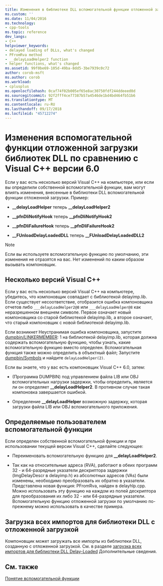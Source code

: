 ```yaml
---
title: Изменения в библиотеке DLL вспомогательной функции отложенной загрузки с Visual C++ 6.0 | Документация Майкрософт
ms.custom: ''
ms.date: 11/04/2016
ms.technology:
- cpp-tools
ms.topic: reference
dev_langs:
- C++
helpviewer_keywords:
- delayed loading of DLLs, what's changed
- PFromRva method
- __delayLoadHelper2 function
- helper functions, what's changed
ms.assetid: 99f0be69-105d-49ba-8dd5-3be7939c0c72
author: corob-msft
ms.author: corob
ms.workload:
- cplusplus
ms.openlocfilehash: 0caf74f02b005ef65e8ac30750fdf244ddeeed0d
ms.sourcegitcommit: 92f2fff4ce77387b57a4546de1bd4bd464fb51b6
ms.translationtype: MT
ms.contentlocale: ru-RU
ms.lasthandoff: 09/17/2018
ms.locfileid: "45712274"
---
```

# <a name="changes-in-the-dll-delayed-loading-helper-function-since-visual-c-60"></a>Изменения вспомогательной функции отложенной загрузки библиотек DLL по сравнению с Visual C++ версии 6.0

Если у вас есть несколько версий Visual C++ на компьютере, или если вы определили собственной вспомогательной функции, вам могут влиять изменения, внесенные в библиотеки DLL вспомогательной функции отложенной загрузки. Пример:

- **__delayLoadHelper** теперь **__delayLoadHelper2**

- **__pfnDliNotifyHook** теперь **__pfnDliNotifyHook2**

- **__pfnDliFailureHook** теперь **__pfnDliFailureHook2**

- **__FUnloadDelayLoadedDLL** теперь **__FUnloadDelayLoadedDLL2**

> [!NOTE]
>  Если вы используете вспомогательную функцию по умолчанию, эти изменения не отразятся на вас. Нет изменений по каким образом вызывать компоновщик.

## <a name="multiple-versions-of-visual-c"></a>Несколько версий Visual C++

Если у вас есть несколько версий Visual C++ на компьютере, убедитесь, что компоновщик совпадает с библиотекой delayimp.lib. Если существует несоответствие, отобразится ошибка компоновщика отчетов либо `___delayLoadHelper2@8` или `___delayLoadHelper@8` как неразрешенном внешнем символе. Первое означает новый компоновщика со старой библиотекой delayimp.lib, а второе означает, что старый компоновщик с новой библиотекой delayimp.lib.

Если возникнет Неустранимая ошибка компоновщика, запустите [dumpbin/LINKERMEMBER](../../build/reference/linkermember.md): 1 на библиотекой delayimp.lib, которая должна содержать вспомогательную функцию, чтобы узнать, какие вспомогательную функцию вместо определен. Вспомогательная функция также можно определить в объектный файл; Запустите [dumpbin/Symbols](../../build/reference/symbols.md) и найдите `delayLoadHelper(2)`.

Если вы знаете, что у вас есть компоновщик Visual C++ 6.0, затем:

- (Программа DUMPBIN) под управлением файла LIB или OBJ вспомогательных нагрузки задержки, чтобы определить, является ли он определяет **__delayLoadHelper2**. В противном случае такая компоновка завершается ошибкой.

- Определение **__delayLoadHelper** возможную задержку, которая загрузки файла LIB или OBJ вспомогательного приложения.

## <a name="user-defined-helper-function"></a>Определяемые пользователем вспомогательной функции

Если определен собственной вспомогательной функции и при использовании текущей версии Visual C++, сделайте следующее:

- Переименовать вспомогательную функцию для **__delayLoadHelper2**.

- Так как на относительные адреса (RVA), работают в обеих программ 32 - и 64-разрядные указатели дескриптора задержки (ImgDelayDescr в delayimp.h) из абсолютных адресов (VAs) были изменены, необходимо преобразовать их обратно в указатели. Представлена новая функция: PFromRva, найден в delayhlp.cpp. Можно использовать эту функцию на каждом из полей дескриптора для преобразования их либо 32 - или 64-разрядные указатели. Вспомогательную функцию отложенной загрузки по умолчанию по-прежнему можно использовать в качестве примера.

## <a name="load-all-imports-for-a-delay-loaded-dll"></a>Загрузка всех импортов для библиотеки DLL с отложенной загрузкой

Компоновщик может загружать все импорты из библиотеки DLL, созданную с отложенной загрузкой. См. в разделе [загрузка всех импортов для библиотеки DLL Delay-Loaded](../../build/reference/loading-all-imports-for-a-delay-loaded-dll.md) Дополнительные сведения.

## <a name="see-also"></a>См. также

[Понятие вспомогательной функции](understanding-the-helper-function.md)